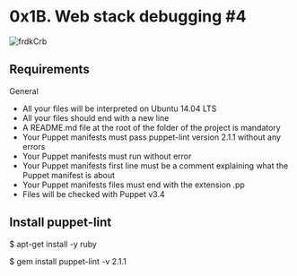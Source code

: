# 0x1B. Web stack debugging #4

![frdkCrb](https://github.com/ElmarOdz/alx-system_engineering-devops/assets/110916781/7a84104d-1f79-464b-a7cf-86122c937cf3)

## Requirements

  General
  - All your files will be interpreted on Ubuntu 14.04 LTS
  - All your files should end with a new line
  - A README.md file at the root of the folder of the project is mandatory
  - Your Puppet manifests must pass puppet-lint version 2.1.1 without any errors
  - Your Puppet manifests must run without error
  - Your Puppet manifests first line must be a comment explaining what the Puppet manifest is about
  - Your Puppet manifests files must end with the extension .pp
  - Files will be checked with Puppet v3.4

## Install puppet-lint

$ apt-get install -y ruby

$ gem install puppet-lint -v 2.1.1
